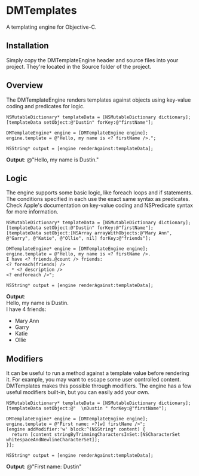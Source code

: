 DMTemplates
===========
A templating engine for Objective-C.

Installation
------------
Simply copy the DMTemplateEngine header and source files into your project. They're located in the Source folder of the project.

Overview
--------

The DMTemplateEngine renders templates against objects using key-value coding and predicates for logic.

    NSMutableDictionary* templateData = [NSMutableDictionary dictionary];
    [templateData setObject:@"Dustin" forKey:@"firstName"];

    DMTemplateEngine* engine = [DMTemplateEngine engine];
    engine.template = @"Hello, my name is <? firstName />.";

    NSString* output = [engine renderAgainst:templateData];

**Output**: @"Hello, my name is Dustin."

Logic
-----

The engine supports some basic logic, like foreach loops and if statements. The conditions specified in each use the exact same syntax as predicates. Check Apple's documentation on key-value coding and NSPredicate syntax for more information.

    NSMutableDictionary* templateData = [NSMutableDictionary dictionary];
    [templateData setObject:@"Dustin" forKey:@"firstName"];
    [templateData setObject:[NSArray arrayWithObjects:@"Mary Ann", @"Garry", @"Katie", @"Ollie", nil] forKey:@"friends"];
    
    DMTemplateEngine* engine = [DMTemplateEngine engine];
    engine.template = @"Hello, my name is <? firstName />.
    I have <? friends.@count /> friends:
    <? foreach(friends) />
      * <? description />
    <? endforeach />";
    
    NSString* output = [engine renderAgainst:templateData];
    
**Output**:  
Hello, my name is Dustin.  
I have 4 friends:  
* Mary Ann  
* Garry  
* Katie  
* Ollie  

Modifiers
---------

It can be useful to run a method against a template value before rendering it. For example, you may want to escape some user controlled content. DMTemplates makes this possible through modifiers. The engine has a few useful modifiers built-in, but you can easily add your own.

    NSMutableDictionary* templateData = [NSMutableDictionary dictionary];
    [templateData setObject:@"  \nDustin " forKey:@"firstName"];

    DMTemplateEngine* engine = [DMTemplateEngine engine];
    engine.template = @"First name: <?[w] firstName />";
    [engine addModifier:'w' block:^(NSString* content) {
      return [content stringByTrimmingCharactersInSet:[NSCharacterSet whitespaceAndNewlineCharacterSet]];
    }];

    NSString* output = [engine renderAgainst:templateData];

**Output**: @"First name: Dustin"